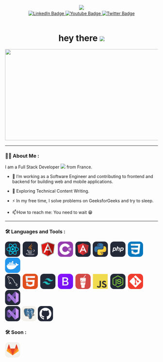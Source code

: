 <div id="header" align="center">
  <img src="https://media.giphy.com/media/v1.Y2lkPTc5MGI3NjExNzNiZXUwdWhkYmdlb251cW1zMGZ3cHFvcW1ta3R6NHN5dmdxbWhrcyZlcD12MV9pbnRlcm5hbF9naWZfYnlfaWQmY3Q9cw/M9gbBd9nbDrOTu1Mqx/giphy.gif" width="100"/>
    <div id="badges">
        <a href="your-linkedin-URL">
          <img src="https://img.shields.io/badge/LinkedIn-blue?style=for-the-badge&logo=linkedin&logoColor=white" alt="LinkedIn Badge"/>
        </a>
       <a href="your-youtube-URL">
          <img src="https://img.shields.io/badge/YouTube-red?style=for-the-badge&logo=youtube&logoColor=white" alt="Youtube Badge"/>
        </a>
        <a href="your-twitter-URL">
          <img src="https://img.shields.io/badge/Twitter-blue?style=for-the-badge&logo=twitter&logoColor=white" alt="Twitter Badge"/>
        </a>
  </div>
  <img src="https://komarev.com/ghpvc/?username=your-github-username&style=flat-square&color=blue" alt=""/>
  <h1>
    hey there
    <img src="https://media.giphy.com/media/L1R1tvI9svkIWwpVYr/giphy.gif" width="30px"/>
  </h1>
</div>
<div align="center">
  <img src="https://media.giphy.com/media/L1R1tvI9svkIWwpVYr/giphy.gif" width="600" height="300"/>
</div>

---
  
### :man_technologist: About Me :
I am a Full Stack Developer <img src="https://media.giphy.com/media/WUlplcMpOCEmTGBtBW/giphy.gif" width="30"> from France.

- :telescope: I’m working as a Software Engineer and contributing to frontend and backend for building web and mobile applications.

- :seedling: Exploring Technical Content Writing.

- :zap: In my free time, I solve problems on GeeksforGeeks and try to sleep.

- :mailbox:How to reach me: You need to wait 😁

---

### :hammer_and_wrench: Languages and Tools :
<div>
  <img src="https://github.com/tandpfun/skill-icons/blob/main/icons/React-Dark.svg" title="React" alt="React" width="50" height="50"/>&nbsp;
  <img src="https://github.com/tandpfun/skill-icons/blob/main/icons/Java-Dark.svg" title="Java" alt="Java" width="50" height="50"/>&nbsp;
  <img src="https://github.com/devicons/devicon/blob/master/icons/angularjs/angularjs-original.svg" title="Angular" alt="Angular" width="50" height="50"/>&nbsp;
  <img src="https://github.com/tandpfun/skill-icons/blob/main/icons/CS.svg" title="CS" alt="CS" width="50" height="50"/>&nbsp;
  <img src="https://github.com/tandpfun/skill-icons/blob/main/icons/Angular-Dark.svg" title="AngularJS" alt="AngularJS" width="50" height="50"/>&nbsp;
  <img src="https://github.com/tandpfun/skill-icons/blob/main/icons/Python-Dark.svg" title="Py" **alt="Python" width="50" height="50"/>&nbsp;
  <img src="https://github.com/tandpfun/skill-icons/blob/main/icons/PHP-Dark.svg" title="PHP" alt="PHP" width="50" height="50"/>&nbsp;
  <img src="https://github.com/tandpfun/skill-icons/blob/main/icons/CSS.svg"  title="CSS3" alt="CSS" width="50" height="50"/>&nbsp;
    <img src="https://github.com/tandpfun/skill-icons/blob/main/icons/Docker.svg" title="Docker" **alt="Docker" width="50" height="50"/>&nbsp;
</div>
<div>
  <img src="https://github.com/tandpfun/skill-icons/blob/main/icons/MySQL-Dark.svg" title="MySQL" **alt="MySQL" width="50" height="50"/>&nbsp;
  <img src="https://github.com/tandpfun/skill-icons/blob/main/icons/HTML.svg" title="HTML5" alt="HTML" width="50" height="50"/>&nbsp;
  <img src="https://github.com/tandpfun/skill-icons/blob/main/icons/TailwindCSS-Dark.svg" title="Tailwind" **alt="Tailwind" width="50" height="50"/>&nbsp;
  <img src="https://github.com/tandpfun/skill-icons/blob/main/icons/Bootstrap.svg" title="Bootstrap" **alt="Bootstrap" width="50" height="50"/>&nbsp;
  <img src="https://github.com/tandpfun/skill-icons/blob/main/icons/Gulp.svg" title="Gulp" **alt="Gulp" width="50" height="50"/>&nbsp;
  <img src="https://github.com/devicons/devicon/blob/master/icons/javascript/javascript-original.svg" title="JavaScript" alt="JavaScript" width="50" height="50"/>&nbsp;
  <img src="https://github.com/tandpfun/skill-icons/blob/main/icons/NodeJS-Dark.svg" title="NodeJS" alt="NodeJS" width="50" height="50"/>&nbsp;
  <img src="https://github.com/tandpfun/skill-icons/blob/main/icons/Git.svg" title="Git" **alt="Git" width="50" height="50"/>&nbsp;
  <img src="https://github.com/tandpfun/skill-icons/blob/main/icons/VisualStudio-Dark.svg" title="VS" **alt="VS" width="50" height="50"/>&nbsp;
</div>
<div>
  <img src="https://github.com/tandpfun/skill-icons/blob/main/icons/VisualStudio-Dark.svg" title="VScode" **alt="VScode" width="50" height="50"/>
  <img src="https://github.com/tandpfun/skill-icons/blob/main/icons/PostgreSQL-Light.svg" title="PostgreSQL" **alt="PostgreSQL" width="50" height="50"/>
  <img src="https://github.com/tandpfun/skill-icons/blob/main/icons/Github-Dark.svg" title="GitHub" **alt="GitHub" width="50" height="50"/>
</div>

### :hammer_and_wrench: Soon :
<div>
  <img src="https://github.com/tandpfun/skill-icons/blob/main/icons/GitLab-Light.svg" title="GitLab" **alt="GitLab" width="50" height="50"/>
</div>
